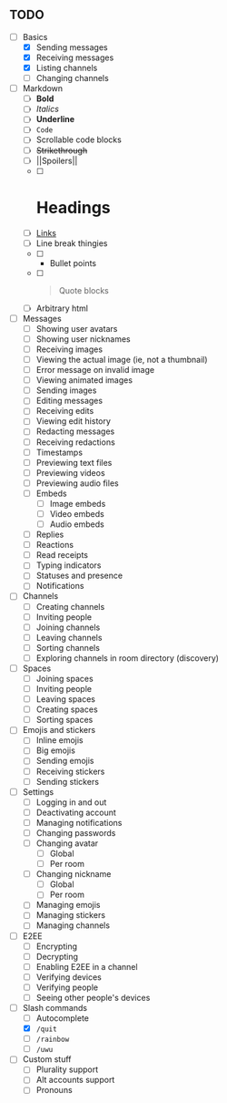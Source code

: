 ## TODO
 - [ ] Basics
     - [X] Sending messages
     - [X] Receiving messages
     - [X] Listing channels
     - [ ] Changing channels
 - [ ] Markdown
     - [ ] **Bold**
     - [ ] *Italics*
     - [ ] __Underline__
     - [ ] `Code`
     - [ ] Scrollable code blocks
     - [ ] ~~Strikethrough~~
     - [ ] ||Spoilers||
     - [ ] # Headings
     - [ ] [Links](https://lauwa.xyz)
     - [ ] Line break thingies
     - [ ]  - Bullet points
     - [ ] > Quote blocks
     - [ ] Arbitrary html
 - [ ] Messages
     - [ ] Showing user avatars
     - [ ] Showing user nicknames
     - [ ] Receiving images
     - [ ] Viewing the actual image (ie, not a thumbnail)
     - [ ] Error message on invalid image
     - [ ] Viewing animated images
     - [ ] Sending images
     - [ ] Editing messages
     - [ ] Receiving edits
     - [ ] Viewing edit history
     - [ ] Redacting messages
     - [ ] Receiving redactions
     - [ ] Timestamps
     - [ ] Previewing text files
     - [ ] Previewing videos
     - [ ] Previewing audio files
     - [ ] Embeds
         - [ ] Image embeds
         - [ ] Video embeds
         - [ ] Audio embeds
     - [ ] Replies
     - [ ] Reactions
     - [ ] Read receipts
     - [ ] Typing indicators
     - [ ] Statuses and presence
     - [ ] Notifications
 - [ ] Channels
     - [ ] Creating channels
     - [ ] Inviting people
     - [ ] Joining channels
     - [ ] Leaving channels
     - [ ] Sorting channels
     - [ ] Exploring channels in room directory (discovery)
 - [ ] Spaces
     - [ ] Joining spaces
     - [ ] Inviting people
     - [ ] Leaving spaces
     - [ ] Creating spaces
     - [ ] Sorting spaces
 - [ ] Emojis and stickers
     - [ ] Inline emojis
     - [ ] Big emojis
     - [ ] Sending emojis
     - [ ] Receiving stickers
     - [ ] Sending stickers
 - [ ] Settings
     - [ ] Logging in and out
     - [ ] Deactivating account
     - [ ] Managing notifications
     - [ ] Changing passwords
     - [ ] Changing avatar
         - [ ] Global
         - [ ] Per room
     - [ ] Changing nickname
         - [ ] Global
         - [ ] Per room
     - [ ] Managing emojis
     - [ ] Managing stickers
     - [ ] Managing channels
 - [ ] E2EE
     - [ ] Encrypting
     - [ ] Decrypting
     - [ ] Enabling E2EE in a channel
     - [ ] Verifying devices
     - [ ] Verifying people
     - [ ] Seeing other people's devices
 - [ ] Slash commands
     - [ ] Autocomplete
     - [X] `/quit`
     - [ ] `/rainbow`
     - [ ] `/uwu`
 - [ ] Custom stuff
     - [ ] Plurality support
     - [ ] Alt accounts support
     - [ ] Pronouns

